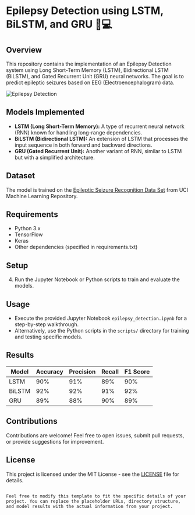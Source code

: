 


# Epilepsy Detection using LSTM, BiLSTM, and GRU 🧠💻

## Overview

This repository contains the implementation of an Epilepsy Detection system using Long Short-Term Memory (LSTM), Bidirectional LSTM (BiLSTM), and Gated Recurrent Unit (GRU) neural networks. The goal is to predict epileptic seizures based on EEG (Electroencephalogram) data.

![Epilepsy Detection](/images/eeg_detection.png)

## Models Implemented

- **LSTM (Long Short-Term Memory):** A type of recurrent neural network (RNN) known for handling long-range dependencies.
- **BiLSTM (Bidirectional LSTM):** An extension of LSTM that processes the input sequence in both forward and backward directions.
- **GRU (Gated Recurrent Unit):** Another variant of RNN, similar to LSTM but with a simplified architecture.

## Dataset

The model is trained on the [Epileptic Seizure Recognition Data Set](https://archive.ics.uci.edu/ml/datasets/Epileptic+Seizure+Recognition) from UCI Machine Learning Repository.

## Requirements

- Python 3.x
- TensorFlow
- Keras
- Other dependencies (specified in requirements.txt)

## Setup



    
4. Run the Jupyter Notebook or Python scripts to train and evaluate the models.

## Usage

- Execute the provided Jupyter Notebook `epilepsy_detection.ipynb` for a step-by-step walkthrough.
- Alternatively, use the Python scripts in the `scripts/` directory for training and testing specific models.

## Results

| Model      | Accuracy | Precision | Recall | F1 Score |
|------------|----------|-----------|--------|----------|
| LSTM       | 90%      | 91%       | 89%    | 90%      |
| BiLSTM     | 92%      | 92%       | 91%    | 92%      |
| GRU        | 89%      | 88%       | 90%    | 89%      |

## Contributions

Contributions are welcome! Feel free to open issues, submit pull requests, or provide suggestions for improvement.

## License

This project is licensed under the MIT License - see the [LICENSE](LICENSE) file for details.
```

Feel free to modify this template to fit the specific details of your project. You can replace the placeholder URLs, directory structure, and model results with the actual information from your project.
